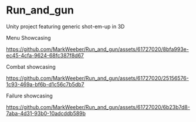 # Run_and_gun
Unity project featuring generic shot-em-up in 3D

Menu Showcasing


https://github.com/MarkWeeber/Run_and_gun/assets/61727020/8bfa993e-ec45-4cfa-9624-68fc387f8d67



Combat showcasing


https://github.com/MarkWeeber/Run_and_gun/assets/61727020/25156576-1c93-469a-bf6b-d1c56c7b5db7


Failure showcasing


https://github.com/MarkWeeber/Run_and_gun/assets/61727020/6b23b7d8-7aba-4d31-93b0-10adcddb589b

